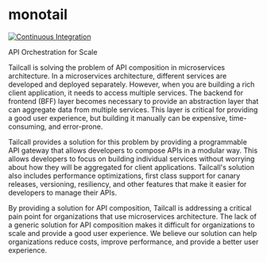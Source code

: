 # monotail

[![Continuous Integration](https://github.com/tailcallhq/monotail/actions/workflows/ci.yml/badge.svg)](https://github.com/tailcallhq/monotail/actions/workflows/ci.yml)

API Orchestration for Scale

Tailcall is solving the problem of API composition in microservices architecture. In a microservices architecture, different services are developed and deployed separately. However, when you are building a rich client application, it needs to access multiple services. The backend for frontend (BFF) layer becomes necessary to provide an abstraction layer that can aggregate data from multiple services. This layer is critical for providing a good user experience, but building it manually can be expensive, time-consuming, and error-prone.

Tailcall provides a solution for this problem by providing a programmable API gateway that allows developers to compose APIs in a modular way. This allows developers to focus on building individual services without worrying about how they will be aggregated for client applications. Tailcall's solution also includes performance optimizations, first class support for canary releases, versioning, resiliency, and other features that make it easier for developers to manage their APIs.

By providing a solution for API composition, Tailcall is addressing a critical pain point for organizations that use microservices architecture. The lack of a generic solution for API composition makes it difficult for organizations to scale and provide a good user experience. We believe our solution can help organizations reduce costs, improve performance, and provide a better user experience.
